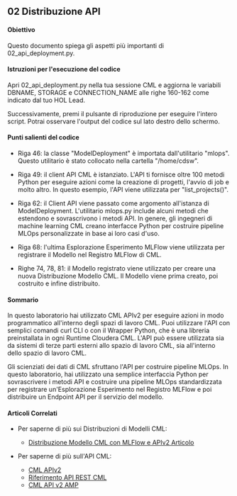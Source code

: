 ## 02 Distribuzione API

#### Obiettivo

Questo documento spiega gli aspetti più importanti di 02_api_deployment.py.

#### Istruzioni per l'esecuzione del codice

Apri 02_api_deployment.py nella tua sessione CML e aggiorna le variabili DBNAME, STORAGE e CONNECTION_NAME alle righe 160-162 come indicato dal tuo HOL Lead.

Successivamente, premi il pulsante di riproduzione per eseguire l'intero script. Potrai osservare l'output del codice sul lato destro dello schermo.

#### Punti salienti del codice

* Riga 46: la classe "ModelDeployment" è importata dall'utilitario "mlops". Questo utilitario è stato collocato nella cartella "/home/cdsw".

* Riga 49: il client API CML è istanziato. L'API ti fornisce oltre 100 metodi Python per eseguire azioni come la creazione di progetti, l'avvio di job e molto altro. In questo esempio, l'API viene utilizzata per "list_projects()".

* Riga 62: il Client API viene passato come argomento all'istanza di ModelDeployment. L'utilitario mlops.py include alcuni metodi che estendono e sovrascrivono i metodi API. In genere, gli ingegneri di machine learning CML creano interfacce Python per costruire pipeline MLOps personalizzate in base ai loro casi d'uso.

* Riga 68: l'ultima Esplorazione Esperimento MLFlow viene utilizzata per registrare il Modello nel Registro MLFlow di CML.

* Righe 74, 78, 81: il Modello registrato viene utilizzato per creare una nuova Distribuzione Modello CML. Il Modello viene prima creato, poi costruito e infine distribuito.

#### Sommario

In questo laboratorio hai utilizzato CML APIv2 per eseguire azioni in modo programmatico all'interno degli spazi di lavoro CML. Puoi utilizzare l'API con semplici comandi curl CLI o con il Wrapper Python, che è una libreria preinstallata in ogni Runtime Cloudera CML. L'API può essere utilizzata sia da sistemi di terze parti esterni allo spazio di lavoro CML, sia all'interno dello spazio di lavoro CML.

Gli scienziati dei dati di CML sfruttano l'API per costruire pipeline MLOps. In questo laboratorio, hai utilizzato una semplice interfaccia Python per sovrascrivere i metodi API e costruire una pipeline MLOps standardizzata per registrare un'Esplorazione Esperimento nel Registro MLFlow e poi distribuire un Endpoint API per il servizio del modello.

#### Articoli Correlati

* Per saperne di più sui Distribuzioni di Modelli CML:
  * [Distribuzione Modello CML con MLFlow e APIv2 Articolo](https://community.cloudera.com/t5/Community-Articles/CML-Model-Deployment-with-MLFlow-and-APIv2/ta-p/385656)

* Per saperne di più sull'API CML:
  * [CML APIv2](https://docs.cloudera.com/machine-learning/cloud/api/topics/ml-api-v2.html)
  * [Riferimento API REST CML](https://docs.cloudera.com/machine-learning/cloud/rest-api-reference/index.html)
  * [CML API v2 AMP](https://github.com/cloudera/CML_AMP_APIv2)
